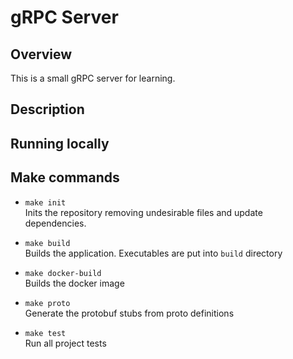 # gRPC Server

## Overview

This is a small gRPC server for learning.

## Description  

## Running locally

## Make commands
- `make init`  
Inits the repository removing undesirable files and update dependencies. 

- `make build`  
Builds the application. Executables are put into `build` directory

- `make docker-build`  
Builds the docker image

- `make proto`  
Generate the protobuf stubs from proto definitions

- `make test`  
Run all project tests
